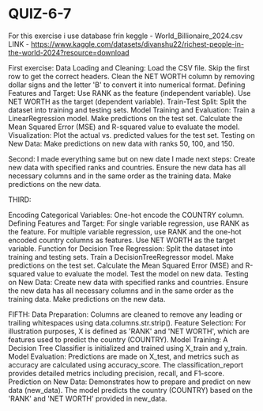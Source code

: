 # QUIZ-6-7
For this exercise i use database frin keggle - World_Billionaire_2024.csv
LINK - https://www.kaggle.com/datasets/divanshu22/richest-people-in-the-world-2024?resource=download

First exercise:
Data Loading and Cleaning:
Load the CSV file.
Skip the first row to get the correct headers.
Clean the NET WORTH column by removing dollar signs and the letter 'B' to convert it into numerical format.
Defining Features and Target:
Use RANK as the feature (independent variable).
Use NET WORTH as the target (dependent variable).
Train-Test Split:
Split the dataset into training and testing sets.
Model Training and Evaluation:
Train a LinearRegression model.
Make predictions on the test set.
Calculate the Mean Squared Error (MSE) and R-squared value to evaluate the model.
Visualization:
Plot the actual vs. predicted values for the test set.
Testing on New Data:
Make predictions on new data with ranks 50, 100, and 150.



Second:
I made everything same but on new date I made next steps:
Create new data with specified ranks and countries.
 Ensure the new data has all necessary columns and in the same order as the training data.
Make predictions on the new data.



THIRD:

Encoding Categorical Variables:
One-hot encode the COUNTRY column.
Defining Features and Target:
For single variable regression, use RANK as the feature.
For multiple variable regression, use RANK and the one-hot encoded country columns as features.
Use NET WORTH as the target variable.
Function for Decision Tree Regression:
Split the dataset into training and testing sets.
Train a DecisionTreeRegressor model.
Make predictions on the test set.
Calculate the Mean Squared Error (MSE) and R-squared value to evaluate the model.
Test the model on new data.
 Testing on New Data:
Create new data with specified ranks and countries.
Ensure the new data has all necessary columns and in the same order as the training data.
Make predictions on the new data.


FIFTH:
Data Preparation: Columns are cleaned to remove any leading or trailing whitespaces using data.columns.str.strip().
 Feature Selection: For illustration purposes, X is defined as 'RANK' and 'NET WORTH', which are features used to predict the country (COUNTRY).
Model Training: A Decision Tree Classifier is initialized and trained using X_train and y_train.
Model Evaluation: Predictions are made on X_test, and metrics such as accuracy are calculated using accuracy_score. The classification_report provides detailed metrics including precision, recall, and F1-score.
Prediction on New Data: Demonstrates how to prepare and predict on new data (new_data). The model predicts the country (COUNTRY) based on the 'RANK' and 'NET WORTH' provided in new_data.

